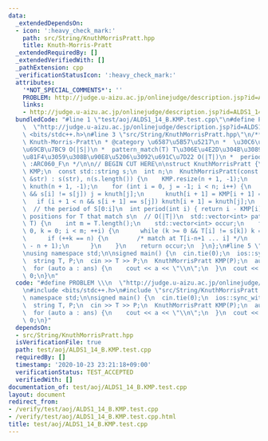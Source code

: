 ```yaml
---
data:
  _extendedDependsOn:
  - icon: ':heavy_check_mark:'
    path: src/String/KnuthMorrisPratt.hpp
    title: Knuth-Morris-Pratt
  _extendedRequiredBy: []
  _extendedVerifiedWith: []
  _pathExtension: cpp
  _verificationStatusIcon: ':heavy_check_mark:'
  attributes:
    '*NOT_SPECIAL_COMMENTS*': ''
    PROBLEM: http://judge.u-aizu.ac.jp/onlinejudge/description.jsp?id=ALDS1_14_B
    links:
    - http://judge.u-aizu.ac.jp/onlinejudge/description.jsp?id=ALDS1_14_B
  bundledCode: "#line 1 \"test/aoj/ALDS1_14_B.KMP.test.cpp\"\n#define PROBLEM \\\n\
    \  \"http://judge.u-aizu.ac.jp/onlinejudge/description.jsp?id=ALDS1_14_B\"\n#include\
    \ <bits/stdc++.h>\n#line 3 \"src/String/KnuthMorrisPratt.hpp\"\n/**\n * @title\
    \ Knuth-Morris-Pratt\n * @category \u6587\u5B57\u5217\n *  \u30C6\u30FC\u30D6\u30EB\
    \u69CB\u7BC9 O(|S|)\n *  pattern_match(T) T\u306E\u4E2D\u304B\u3089S\u3068\u4E00\
    \u81F4\u3059\u308B\u90E8\u5206\u3092\u691C\u7D22 O(|T|)\n *  period(i) verified\
    \ :ARC060_F\n */\n\n// BEGIN CUT HERE\n\nstruct KnuthMorrisPratt {\n  std::vector<int>\
    \ KMP;\n  const std::string s;\n  int n;\n  KnuthMorrisPratt(const std::string\
    \ &str) : s(str), n(s.length()) {\n    KMP.resize(n + 1, -1);\n    std::vector<int>\
    \ knuth(n + 1, -1);\n    for (int i = 0, j = -1; i < n; i++) {\n      while (~j\
    \ && s[i] != s[j]) j = knuth[j];\n      knuth[i + 1] = KMP[i + 1] = ++j;\n   \
    \   if (i + 1 < n && s[i + 1] == s[j]) knuth[i + 1] = knuth[j];\n    }\n  }\n\n\
    \  // the period of S[0:i]\n  int period(int i) { return i - KMP[i]; }\n\n  //\
    \ positions for T that match s\n  // O(|T|)\n  std::vector<int> pattern_match(std::string\
    \ T) {\n    int m = T.length();\n    std::vector<int> occur;\n    for (int i =\
    \ 0, k = 0; i < m; ++i) {\n      while (k >= 0 && T[i] != s[k]) k = KMP[k];\n\
    \      if (++k == n) {\n        /* match at T[i-n+1 ... i] */\n        occur.push_back(i\
    \ - n + 1);\n      }\n    }\n    return occur;\n  }\n};\n#line 5 \"test/aoj/ALDS1_14_B.KMP.test.cpp\"\
    \nusing namespace std;\n\nsigned main() {\n  cin.tie(0);\n  ios::sync_with_stdio(0);\n\
    \  string T, P;\n  cin >> T >> P;\n  KnuthMorrisPratt KMP(P);\n  auto ans = KMP.pattern_match(T);\n\
    \  for (auto a : ans) {\n    cout << a << \"\\n\";\n  }\n  cout << flush;\n  return\
    \ 0;\n}\n"
  code: "#define PROBLEM \\\n  \"http://judge.u-aizu.ac.jp/onlinejudge/description.jsp?id=ALDS1_14_B\"\
    \n#include <bits/stdc++.h>\n#include \"src/String/KnuthMorrisPratt.hpp\"\nusing\
    \ namespace std;\n\nsigned main() {\n  cin.tie(0);\n  ios::sync_with_stdio(0);\n\
    \  string T, P;\n  cin >> T >> P;\n  KnuthMorrisPratt KMP(P);\n  auto ans = KMP.pattern_match(T);\n\
    \  for (auto a : ans) {\n    cout << a << \"\\n\";\n  }\n  cout << flush;\n  return\
    \ 0;\n}"
  dependsOn:
  - src/String/KnuthMorrisPratt.hpp
  isVerificationFile: true
  path: test/aoj/ALDS1_14_B.KMP.test.cpp
  requiredBy: []
  timestamp: '2020-10-23 23:21:18+09:00'
  verificationStatus: TEST_ACCEPTED
  verifiedWith: []
documentation_of: test/aoj/ALDS1_14_B.KMP.test.cpp
layout: document
redirect_from:
- /verify/test/aoj/ALDS1_14_B.KMP.test.cpp
- /verify/test/aoj/ALDS1_14_B.KMP.test.cpp.html
title: test/aoj/ALDS1_14_B.KMP.test.cpp
---
```

